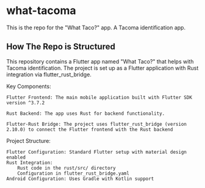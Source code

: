 # what-tacoma
This is the repo for the "What Taco?" app. A Tacoma identification app.

## How The Repo is Structured

This repository contains a Flutter app named "What Taco?" that helps with Tacoma identification. The project is set up as a Flutter application with Rust integration via flutter_rust_bridge.

Key Components:

    Flutter Frontend: The main mobile application built with Flutter SDK version ^3.7.2

    Rust Backend: The app uses Rust for backend functionality.

    Flutter-Rust Bridge: The project uses flutter_rust_bridge (version 2.10.0) to connect the Flutter frontend with the Rust backend

Project Structure:

    Flutter Configuration: Standard Flutter setup with material design enabled
    Rust Integration:
        Rust code in the rust/src/ directory
        Configuration in flutter_rust_bridge.yaml
    Android Configuration: Uses Gradle with Kotlin support
